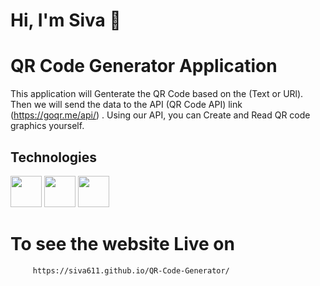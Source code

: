 


# Hi, I'm Siva 👋

# QR Code Generator Application
This application will Genterate the QR Code based on the (Text or URl). Then we will send the data to the API (QR Code API) 
link (https://goqr.me/api/) . Using our API, you can Create and Read QR code graphics yourself.



## Technologies

<img width="50px" src="https://ik.imagekit.io/ybyfbcvb8/html-5.png?updatedAt=1692968478517"/> <img width="50px" src="https://ik.imagekit.io/ybyfbcvb8/css-3.png?updatedAt=1692968478430"/> <img width="50px" src="https://ik.imagekit.io/ybyfbcvb8/js.png?updatedAt=1692968478459"/>



# To see the website Live on

         https://siva611.github.io/QR-Code-Generator/      

